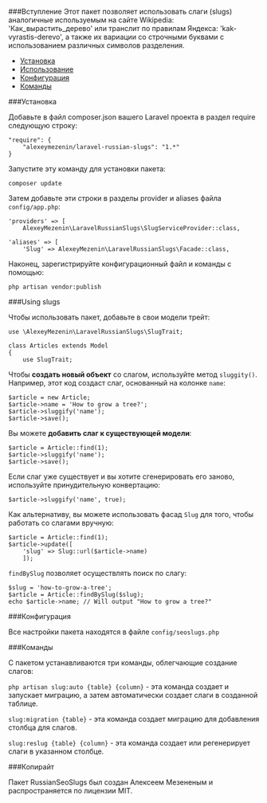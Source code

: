 
###Вступление
Этот пакет позволяет использовать слаги (slugs) аналогичные используемым на сайте Wikipedia: 'Как\_вырастить\_дерево' или транслит по правилам Яндекса: 'kak-vyrastis-derevo', а также их вариации со строчными буквами с использованием различных символов разделения.

* [Установка](#Installation)
* [Использование](#Using-slugs)
* [Конфигурация](#Configuration)
* [Команды](#Commands)


<a name="Installation"></a>
###Установка

Добавьте в файл composer.json вашего Laravel проекта в раздел require следующую строку:

```
"require": {
    "alexeymezenin/laravel-russian-slugs": "1.*"
}
```

Запустите эту команду для установки пакета:

```
composer update
```

Затем добавьте эти строки в разделы provider и aliases файла `config/app.php`:

```
'providers' => [
    AlexeyMezenin\LaravelRussianSlugs\SlugServiceProvider::class,

'aliases' => [
    'Slug' => AlexeyMezenin\LaravelRussianSlugs\Facade::class,
```

Наконец, зарегистрируйте конфигурационный файл и команды с помощью:
```
php artisan vendor:publish
```


<a name="Using-slugs"></a>
###Using slugs

Чтобы использовать пакет, добавьте в свои модели трейт:

```
use \AlexeyMezenin\LaravelRussianSlugs\SlugTrait;

class Articles extends Model
{
    use SlugTrait;
```

Чтобы **создать новый объект** со слагом, используйте метод `sluggity()`. Например, этот код создаст слаг, основанный на колонке `name`:

```
$article = new Article;
$article->name = 'How to grow a tree?';
$article->sluggify('name');
$article->save();
```

Вы можете **добавить слаг к существующей модели**:
```
$article = Article::find(1);
$article->sluggify('name');
$article->save();
```

Если слаг уже существует и вы хотите сгенерировать его заново, используйте принудительную конвертацию:

```
$article->sluggify('name', true);
```

Как альтернативу, вы можете использовать фасад `Slug` для того, чтобы работать со слагами вручную:
```
$article = Article::find(1);
$article->update([
    'slug' => Slug::url($article->name)
    ]);
```

`findBySlug` позволяет осуществлять поиск по слагу:
```
$slug = 'how-to-grow-a-tree';
$article = Article::findBySlug($slug);
echo $article->name; // Will output "How to grow a tree?"
```


<a name="Configuration"></a>
###Конфигурация

Все настройки пакета находятся в файле `config/seoslugs.php`


<a name="Commands"></a>
###Команды

С пакетом устанавливаются три команды, облегчающие создание слагов:

`php artisan slug:auto {table} {column}` - эта команда создает и запускает миграцию, а затем автоматически создает слаги в созданной таблице.

`slug:migration {table}` - эта команда создает миграцию для добавления столбца для слагов.

`slug:reslug {table} {column}` - эта команда создает или регенерирует слаги в указанном столбце.

###Копирайт

Пакет RussianSeoSlugs был создан Алексеем Мезененым и распространяется по лицензии MIT.